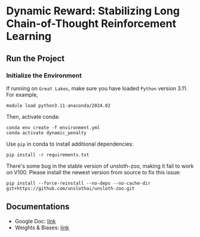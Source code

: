 # Dynamic Reward: Stabilizing Long Chain-of-Thought Reinforcement Learning

## Run the Project

### Initialize the Environment

If running on `Great Lakes`, make sure you have loaded `Python` version 3.11. For example,
```Shell
module load python3.11-anaconda/2024.02
```

Then, activate conda:
```Shell
conda env create -f environment.yml
conda activate dynamic_penalty
```

Use `pip` in conda to install additional dependencies:
```Shell
pip install -r requirements.txt
```

There's some bug in the stable version of unsloth-zoo, making it fail to work on V100. Please install the newest version from source to fix this issue:
```Shell
pip install --force-reinstall --no-deps --no-cache-dir git+https://github.com/unslothai/unsloth-zoo.git
```

## Documentations
- Google Doc: [link](https://docs.google.com/document/d/1artwHjWP9XIchUnj2lUcb-06TveEp_3qNH-j8gaT_fc/edit?tab=t.0)
- Weights & Biases: [link](https://wandb.ai/zhangzzc-university-of-michigan/projects)
